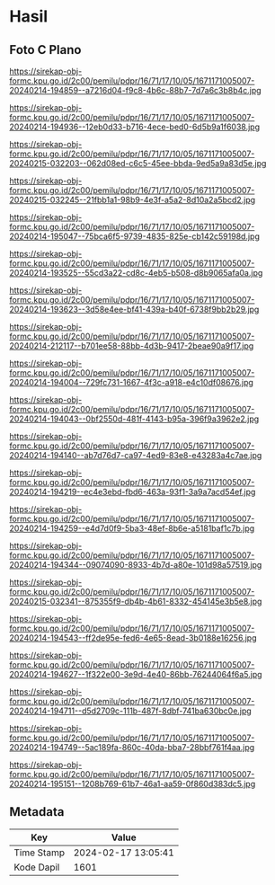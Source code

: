 # Hasil

## Foto C Plano

https://sirekap-obj-formc.kpu.go.id/2c00/pemilu/pdpr/16/71/17/10/05/1671171005007-20240214-194859--a7216d04-f9c8-4b6c-88b7-7d7a6c3b8b4c.jpg

https://sirekap-obj-formc.kpu.go.id/2c00/pemilu/pdpr/16/71/17/10/05/1671171005007-20240214-194936--12eb0d33-b716-4ece-bed0-6d5b9a1f6038.jpg

https://sirekap-obj-formc.kpu.go.id/2c00/pemilu/pdpr/16/71/17/10/05/1671171005007-20240215-032203--062d08ed-c6c5-45ee-bbda-9ed5a9a83d5e.jpg

https://sirekap-obj-formc.kpu.go.id/2c00/pemilu/pdpr/16/71/17/10/05/1671171005007-20240215-032245--21fbb1a1-98b9-4e3f-a5a2-8d10a2a5bcd2.jpg

https://sirekap-obj-formc.kpu.go.id/2c00/pemilu/pdpr/16/71/17/10/05/1671171005007-20240214-195047--75bca6f5-9739-4835-825e-cb142c59198d.jpg

https://sirekap-obj-formc.kpu.go.id/2c00/pemilu/pdpr/16/71/17/10/05/1671171005007-20240214-193525--55cd3a22-cd8c-4eb5-b508-d8b9065afa0a.jpg

https://sirekap-obj-formc.kpu.go.id/2c00/pemilu/pdpr/16/71/17/10/05/1671171005007-20240214-193623--3d58e4ee-bf41-439a-b40f-6738f9bb2b29.jpg

https://sirekap-obj-formc.kpu.go.id/2c00/pemilu/pdpr/16/71/17/10/05/1671171005007-20240214-212117--b701ee58-88bb-4d3b-9417-2beae90a9f17.jpg

https://sirekap-obj-formc.kpu.go.id/2c00/pemilu/pdpr/16/71/17/10/05/1671171005007-20240214-194004--729fc731-1667-4f3c-a918-e4c10df08676.jpg

https://sirekap-obj-formc.kpu.go.id/2c00/pemilu/pdpr/16/71/17/10/05/1671171005007-20240214-194043--0bf2550d-481f-4143-b95a-396f9a3962e2.jpg

https://sirekap-obj-formc.kpu.go.id/2c00/pemilu/pdpr/16/71/17/10/05/1671171005007-20240214-194140--ab7d76d7-ca97-4ed9-83e8-e43283a4c7ae.jpg

https://sirekap-obj-formc.kpu.go.id/2c00/pemilu/pdpr/16/71/17/10/05/1671171005007-20240214-194219--ec4e3ebd-fbd6-463a-93f1-3a9a7acd54ef.jpg

https://sirekap-obj-formc.kpu.go.id/2c00/pemilu/pdpr/16/71/17/10/05/1671171005007-20240214-194259--e4d7d0f9-5ba3-48ef-8b6e-a5181baf1c7b.jpg

https://sirekap-obj-formc.kpu.go.id/2c00/pemilu/pdpr/16/71/17/10/05/1671171005007-20240214-194344--09074090-8933-4b7d-a80e-101d98a57519.jpg

https://sirekap-obj-formc.kpu.go.id/2c00/pemilu/pdpr/16/71/17/10/05/1671171005007-20240215-032341--875355f9-db4b-4b61-8332-454145e3b5e8.jpg

https://sirekap-obj-formc.kpu.go.id/2c00/pemilu/pdpr/16/71/17/10/05/1671171005007-20240214-194543--ff2de95e-fed6-4e65-8ead-3b0188e16256.jpg

https://sirekap-obj-formc.kpu.go.id/2c00/pemilu/pdpr/16/71/17/10/05/1671171005007-20240214-194627--1f322e00-3e9d-4e40-86bb-76244064f6a5.jpg

https://sirekap-obj-formc.kpu.go.id/2c00/pemilu/pdpr/16/71/17/10/05/1671171005007-20240214-194711--d5d2709c-111b-487f-8dbf-741ba630bc0e.jpg

https://sirekap-obj-formc.kpu.go.id/2c00/pemilu/pdpr/16/71/17/10/05/1671171005007-20240214-194749--5ac189fa-860c-40da-bba7-28bbf761f4aa.jpg

https://sirekap-obj-formc.kpu.go.id/2c00/pemilu/pdpr/16/71/17/10/05/1671171005007-20240214-195151--1208b769-61b7-46a1-aa59-0f860d383dc5.jpg


## Metadata

| Key        | Value               |
| ---------- | ------------------- |
| Time Stamp | 2024-02-17 13:05:41 |
| Kode Dapil | 1601                |



